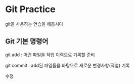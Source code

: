 # Git Practice

git을 사용하는 연습을 해봅시다

## Git 기본 명령어

git add : 어떤 파일을 작업 이력으로 기록할 준비

git commit : add된 파일들을 바탕으로 새로운 변경사항(작업) 기록

수정
